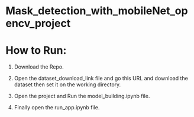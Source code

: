 # Mask_detection_with_mobileNet_opencv_project

# How to Run:

1. Download the Repo.

2. Open the dataset_download_link file and go this URL and download the dataset then set it on the working directory.

3. Open the project and Run the model_building.ipynb file.

4. Finally open the run_app.ipynb file.


